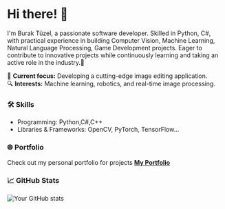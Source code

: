 # Hi there! 👋
I'm Burak Tüzel, a passionate software developer. Skilled in Python, C#, with practical experience in
building Computer Vision, Machine Learning, Natural Language Processing, Game Development projects. 
Eager to contribute to innovative projects while continuously learning and taking an active role in the industry.🚀

🌟 **Current focus:** Developing a cutting-edge image editing application.  
🔍 **Interests:** Machine learning, robotics, and real-time image processing.  

### 🛠️ Skills
- Programming: Python,C#,C++
- Libraries & Frameworks: OpenCV, PyTorch, TensorFlow...

### 🌐 Portfolio
Check out my personal portfolio for projects
[**My Portfolio**](https://btzel.github.io/)
### 📈 GitHub Stats
![Your GitHub stats](https://github-readme-stats.vercel.app/api?username=Btzel&show_icons=true&theme=radical)
